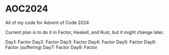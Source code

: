 # AOC2024
All of my code for Advent of Code 2024

Current plan is to do it in Factor, Haskell, and Rust, but it might change later.

Day1: Factor
Day2: Factor
Day3: Factor
Day4: Factor
Day5: Factor
Day6: Factor (suffering)
Day7: Factor
Day8: Factor